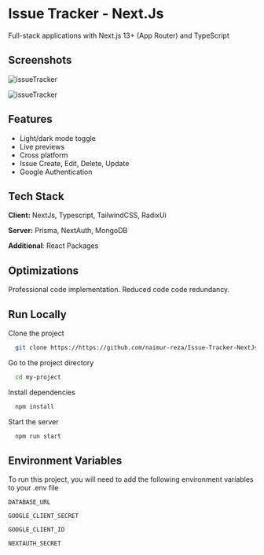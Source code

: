
# Issue Tracker - Next.Js

Full-stack applications with Next.js 13+ (App Router) and TypeScript


## Screenshots

![issueTracker](https://i.ibb.co/WyF66tb/image.png)

![issueTracker](https://i.ibb.co/Rbq86r1/image.png)


## Features

- Light/dark mode toggle
- Live previews
- Cross platform
- Issue Create, Edit, Delete, Update
- Google Authentication 


## Tech Stack

**Client:** NextJs, Typescript, TailwindCSS, RadixUi

**Server:**  Prisma, NextAuth, MongoDB 

**Additional**: React Packages


## Optimizations

Professional code implementation. Reduced code code redundancy. 
## Run Locally

Clone the project

```bash
  git clone https://https://github.com/naimur-reza/Issue-Tracker-NextJs
```

Go to the project directory

```bash
  cd my-project
```

Install dependencies

```bash
  npm install
```

Start the server

```bash
  npm run start
```


## Environment Variables

To run this project, you will need to add the following environment variables to your .env file

`DATABASE_URL`

`GOOGLE_CLIENT_SECRET`

`GOOGLE_CLIENT_ID`

`NEXTAUTH_SECRET`

